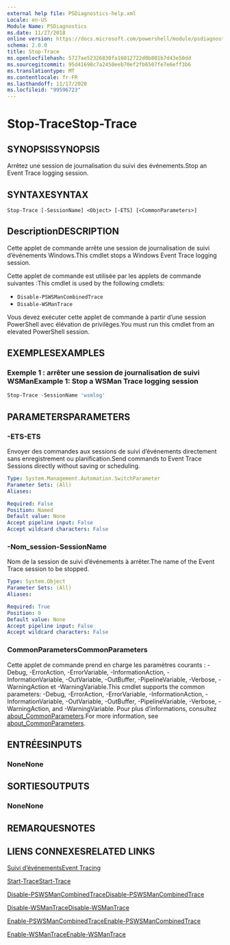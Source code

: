 ```yaml
---
external help file: PSDiagnostics-help.xml
Locale: en-US
Module Name: PSDiagnostics
ms.date: 11/27/2018
online version: https://docs.microsoft.com/powershell/module/psdiagnostics/stop-trace?view=powershell-7.2&WT.mc_id=ps-gethelp
schema: 2.0.0
title: Stop-Trace
ms.openlocfilehash: 5727ae52326830fa16012722d0b801b7d43e50dd
ms.sourcegitcommit: 95d41698c7a2450eeb70ef2fb6507fe7e6eff3b6
ms.translationtype: MT
ms.contentlocale: fr-FR
ms.lasthandoff: 11/17/2020
ms.locfileid: "99596723"
---
```

# <span data-ttu-id="29001-102">Stop-Trace</span><span class="sxs-lookup"><span data-stu-id="29001-102">Stop-Trace</span></span>

## <span data-ttu-id="29001-103">SYNOPSIS</span><span class="sxs-lookup"><span data-stu-id="29001-103">SYNOPSIS</span></span>
<span data-ttu-id="29001-104">Arrêtez une session de journalisation du suivi des événements.</span><span class="sxs-lookup"><span data-stu-id="29001-104">Stop an Event Trace logging session.</span></span>

## <span data-ttu-id="29001-105">SYNTAXE</span><span class="sxs-lookup"><span data-stu-id="29001-105">SYNTAX</span></span>

```
Stop-Trace [-SessionName] <Object> [-ETS] [<CommonParameters>]
```

## <span data-ttu-id="29001-106">Description</span><span class="sxs-lookup"><span data-stu-id="29001-106">DESCRIPTION</span></span>

<span data-ttu-id="29001-107">Cette applet de commande arrête une session de journalisation de suivi d’événements Windows.</span><span class="sxs-lookup"><span data-stu-id="29001-107">This cmdlet stops a Windows Event Trace logging session.</span></span>

<span data-ttu-id="29001-108">Cette applet de commande est utilisée par les applets de commande suivantes :</span><span class="sxs-lookup"><span data-stu-id="29001-108">This cmdlet is used by the following cmdlets:</span></span>

- `Disable-PSWSManCombinedTrace`
- `Disable-WSManTrace`

<span data-ttu-id="29001-109">Vous devez exécuter cette applet de commande à partir d’une session PowerShell avec élévation de privilèges.</span><span class="sxs-lookup"><span data-stu-id="29001-109">You must run this cmdlet from an elevated PowerShell session.</span></span>

## <span data-ttu-id="29001-110">EXEMPLES</span><span class="sxs-lookup"><span data-stu-id="29001-110">EXAMPLES</span></span>

### <span data-ttu-id="29001-111">Exemple 1 : arrêter une session de journalisation de suivi WSMan</span><span class="sxs-lookup"><span data-stu-id="29001-111">Example 1: Stop a WSMan Trace logging session</span></span>

```powershell
Stop-Trace -SessionName 'wsmlog'
```

## <span data-ttu-id="29001-112">PARAMETERS</span><span class="sxs-lookup"><span data-stu-id="29001-112">PARAMETERS</span></span>

### <span data-ttu-id="29001-113">-ETS</span><span class="sxs-lookup"><span data-stu-id="29001-113">-ETS</span></span>
<span data-ttu-id="29001-114">Envoyer des commandes aux sessions de suivi d’événements directement sans enregistrement ou planification.</span><span class="sxs-lookup"><span data-stu-id="29001-114">Send commands to Event Trace Sessions directly without saving or scheduling.</span></span>

```yaml
Type: System.Management.Automation.SwitchParameter
Parameter Sets: (All)
Aliases:

Required: False
Position: Named
Default value: None
Accept pipeline input: False
Accept wildcard characters: False
```

### <span data-ttu-id="29001-115">-Nom_session</span><span class="sxs-lookup"><span data-stu-id="29001-115">-SessionName</span></span>
<span data-ttu-id="29001-116">Nom de la session de suivi d’événements à arrêter.</span><span class="sxs-lookup"><span data-stu-id="29001-116">The name of the Event Trace session to be stopped.</span></span>

```yaml
Type: System.Object
Parameter Sets: (All)
Aliases:

Required: True
Position: 0
Default value: None
Accept pipeline input: False
Accept wildcard characters: False
```

### <span data-ttu-id="29001-117">CommonParameters</span><span class="sxs-lookup"><span data-stu-id="29001-117">CommonParameters</span></span>
<span data-ttu-id="29001-118">Cette applet de commande prend en charge les paramètres courants : -Debug, -ErrorAction, -ErrorVariable, -InformationAction, -InformationVariable, -OutVariable, -OutBuffer, -PipelineVariable, -Verbose, -WarningAction et -WarningVariable.</span><span class="sxs-lookup"><span data-stu-id="29001-118">This cmdlet supports the common parameters: -Debug, -ErrorAction, -ErrorVariable, -InformationAction, -InformationVariable, -OutVariable, -OutBuffer, -PipelineVariable, -Verbose, -WarningAction, and -WarningVariable.</span></span> <span data-ttu-id="29001-119">Pour plus d’informations, consultez [about_CommonParameters](https://go.microsoft.com/fwlink/?LinkID=113216).</span><span class="sxs-lookup"><span data-stu-id="29001-119">For more information, see [about_CommonParameters](https://go.microsoft.com/fwlink/?LinkID=113216).</span></span>

## <span data-ttu-id="29001-120">ENTRÉES</span><span class="sxs-lookup"><span data-stu-id="29001-120">INPUTS</span></span>

### <span data-ttu-id="29001-121">None</span><span class="sxs-lookup"><span data-stu-id="29001-121">None</span></span>

## <span data-ttu-id="29001-122">SORTIES</span><span class="sxs-lookup"><span data-stu-id="29001-122">OUTPUTS</span></span>

### <span data-ttu-id="29001-123">None</span><span class="sxs-lookup"><span data-stu-id="29001-123">None</span></span>

## <span data-ttu-id="29001-124">REMARQUES</span><span class="sxs-lookup"><span data-stu-id="29001-124">NOTES</span></span>

## <span data-ttu-id="29001-125">LIENS CONNEXES</span><span class="sxs-lookup"><span data-stu-id="29001-125">RELATED LINKS</span></span>

[<span data-ttu-id="29001-126">Suivi d’événements</span><span class="sxs-lookup"><span data-stu-id="29001-126">Event Tracing</span></span>](/windows/desktop/ETW/event-tracing-portal)

[<span data-ttu-id="29001-127">Start-Trace</span><span class="sxs-lookup"><span data-stu-id="29001-127">Start-Trace</span></span>](start-trace.md)

[<span data-ttu-id="29001-128">Disable-PSWSManCombinedTrace</span><span class="sxs-lookup"><span data-stu-id="29001-128">Disable-PSWSManCombinedTrace</span></span>](Disable-PSWSManCombinedTrace.md)

[<span data-ttu-id="29001-129">Disable-WSManTrace</span><span class="sxs-lookup"><span data-stu-id="29001-129">Disable-WSManTrace</span></span>](Disable-WSManTrace.md)

[<span data-ttu-id="29001-130">Enable-PSWSManCombinedTrace</span><span class="sxs-lookup"><span data-stu-id="29001-130">Enable-PSWSManCombinedTrace</span></span>](Enable-PSWSManCombinedTrace.md)

[<span data-ttu-id="29001-131">Enable-WSManTrace</span><span class="sxs-lookup"><span data-stu-id="29001-131">Enable-WSManTrace</span></span>](Enable-WSManTrace.md)

